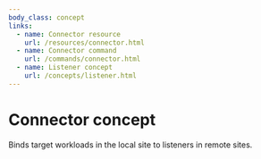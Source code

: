 ```yaml
---
body_class: concept
links:
  - name: Connector resource
    url: /resources/connector.html
  - name: Connector command
    url: /commands/connector.html
  - name: Listener concept
    url: /concepts/listener.html
---
```


# Connector concept

<section>

Binds target workloads in the local site to listeners in
remote sites.

</section>
